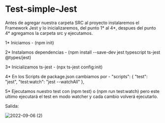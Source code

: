 ﻿# Test-simple-Jest
 
 Antes de agregar nuestra carpeta SRC al proyecto instalaremos el Framework Jest y lo inicializaremos, del punto 1* al 4*, despues del punto 4* agregamos la carpeta src y ejecutamos.

1* Iniciamos - (npm init)

2* Instalamos dependencias - (npm install --save-dev jest typescript ts-jest @types/jest) 

3* Inicializamos ts-jest - (npx ts-jest config:init)

4* En los Scripts de package.json cambiamos por -
    "scripts": {
             "test": "jest",
             "test:watch": "jest --watchAll"
          },
          
5*  Ejecutamos nuestro test con (npm test) o (npm run test:watch) pero este ultimo ejecutará el test en modo watcher y cada cambio volverá  ejecutarlo.

Salida:



![2022-09-06 (2)](https://user-images.githubusercontent.com/78904114/188622523-dcb527c8-444b-41fc-bd36-5446b9f9290a.png)
